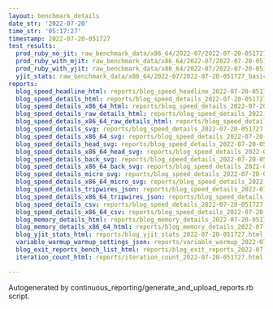 ```yaml
---
layout: benchmark_details
date_str: '2022-07-20'
time_str: '05:17:27'
timestamp: 2022-07-20-051727
test_results:
  prod_ruby_no_jit: raw_benchmark_data/x86_64/2022-07/2022-07-20-051727_basic_benchmark_prod_ruby_no_jit.json
  prod_ruby_with_mjit: raw_benchmark_data/x86_64/2022-07/2022-07-20-051727_basic_benchmark_prod_ruby_with_mjit.json
  prod_ruby_with_yjit: raw_benchmark_data/x86_64/2022-07/2022-07-20-051727_basic_benchmark_prod_ruby_with_yjit.json
  yjit_stats: raw_benchmark_data/x86_64/2022-07/2022-07-20-051727_basic_benchmark_yjit_stats.json
reports:
  blog_speed_headline_html: reports/blog_speed_headline_2022-07-20-051727.html
  blog_speed_details_html: reports/blog_speed_details_2022-07-20-051727.html
  blog_speed_details_x86_64_html: reports/blog_speed_details_2022-07-20-051727.x86_64.html
  blog_speed_details_raw_details_html: reports/blog_speed_details_2022-07-20-051727.raw_details.html
  blog_speed_details_x86_64_raw_details_html: reports/blog_speed_details_2022-07-20-051727.x86_64.raw_details.html
  blog_speed_details_svg: reports/blog_speed_details_2022-07-20-051727.svg
  blog_speed_details_x86_64_svg: reports/blog_speed_details_2022-07-20-051727.x86_64.svg
  blog_speed_details_head_svg: reports/blog_speed_details_2022-07-20-051727.head.svg
  blog_speed_details_x86_64_head_svg: reports/blog_speed_details_2022-07-20-051727.x86_64.head.svg
  blog_speed_details_back_svg: reports/blog_speed_details_2022-07-20-051727.back.svg
  blog_speed_details_x86_64_back_svg: reports/blog_speed_details_2022-07-20-051727.x86_64.back.svg
  blog_speed_details_micro_svg: reports/blog_speed_details_2022-07-20-051727.micro.svg
  blog_speed_details_x86_64_micro_svg: reports/blog_speed_details_2022-07-20-051727.x86_64.micro.svg
  blog_speed_details_tripwires_json: reports/blog_speed_details_2022-07-20-051727.tripwires.json
  blog_speed_details_x86_64_tripwires_json: reports/blog_speed_details_2022-07-20-051727.x86_64.tripwires.json
  blog_speed_details_csv: reports/blog_speed_details_2022-07-20-051727.csv
  blog_speed_details_x86_64_csv: reports/blog_speed_details_2022-07-20-051727.x86_64.csv
  blog_memory_details_html: reports/blog_memory_details_2022-07-20-051727.html
  blog_memory_details_x86_64_html: reports/blog_memory_details_2022-07-20-051727.x86_64.html
  blog_yjit_stats_html: reports/blog_yjit_stats_2022-07-20-051727.html
  variable_warmup_warmup_settings_json: reports/variable_warmup_2022-07-20-051727.warmup_settings.json
  blog_exit_reports_bench_list_html: reports/blog_exit_reports_2022-07-20-051727.bench_list.html
  iteration_count_html: reports/iteration_count_2022-07-20-051727.html

---
```

Autogenerated by continuous_reporting/generate_and_upload_reports.rb script.
